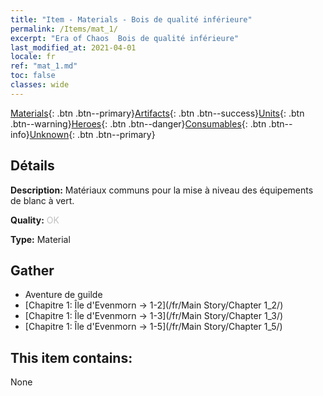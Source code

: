 ```yaml
---
title: "Item - Materials - Bois de qualité inférieure"
permalink: /Items/mat_1/
excerpt: "Era of Chaos  Bois de qualité inférieure"
last_modified_at: 2021-04-01
locale: fr
ref: "mat_1.md"
toc: false
classes: wide
---
```

 [Materials](/fr/Items/){: .btn .btn--primary}[Artifacts](/fr/Items/Artifacts/){: .btn .btn--success}[Units](/fr/Items/Units/){: .btn .btn--warning}[Heroes](/fr/Items/Heroes/){: .btn .btn--danger}[Consumables](/fr/Items/Consumables/){: .btn .btn--info}[Unknown](/fr/Items/Unknown/){: .btn .btn--primary}

## Détails
 **Description:** Matériaux communs pour la mise à niveau des équipements de blanc à vert.

 **Quality:** <span style="color: #C0C0C0">OK</span>

 **Type:** Material

## Gather

*    Aventure de guilde 
*    [Chapitre 1: Île d'Evenmorn -> 1-2](/fr/Main Story/Chapter 1_2/) 
*    [Chapitre 1: Île d'Evenmorn -> 1-3](/fr/Main Story/Chapter 1_3/) 
*    [Chapitre 1: Île d'Evenmorn -> 1-5](/fr/Main Story/Chapter 1_5/) 

## This item contains:

  None

